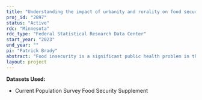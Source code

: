 ```yaml
---
title: "Understanding the impact of urbanity and rurality on food security, SNAP participation, and receipt of emergency food before and during the COVID-19 pandemic"
proj_id: "2897"
status: "Active"
rdc: "Minnesota"
rdc_type: "Federal Statistical Research Data Center"
start_year: "2023"
end_year: ""
pi: "Patrick Brady"
abstract: "Food insecurity is a significant public health problem in the United States and the are concerns of the impact of the COVID-19 pandemic on household food security. While there are many programs and service available to address food insecurity, including the Supplemental Nutrition Assistance Program (SNAP) and the emergency food system, use of these resources differs between demographic groups. Urban/rural status is a key sociodemographic factor that influences food security and use of food assistance services, but publicly available measures of urban/rural status are imprecise. This study aims to understand relationships between food security, SNAP participation, and receipt of emergency food, and the rural-urban continuum before and during the COVID-19 pandemic. To do this, we will link USDA Rural-Urban Commuting Area (RUCA) codes to 2015-2021 Current Population Survey Food Security Supplement data. RUCA codes provide census-level tract measures of the urban/rural continuum that will allow for a granular examination of the role of urban/rural status plays in our outcomes of interest (food security, SNAP participation, and receipt of emergency food). We will produce weighted prevalences for each outcome and use multivariable logistic regression to examine the impact of time period (before versus during COVID-19 pandemic) and urban/rural status on each. This research is critical to understand rural and urban differences in food security and use of food assistance resources as social determinants of health during the COVID-19 pandemic and influence future policy and programmatic decisions."
layout: project
---
```


**Datasets Used:**

  - Current Population Survey Food Security Supplement 

